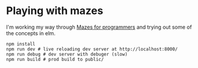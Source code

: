 # Playing with mazes

I'm working my way through [Mazes for programmers](https://guide.elm-lang.org/install/elm.html)
and trying out some of the concepts in elm.

```
npm install
npm run dev # live reloading dev server at http://localhost:8000/
npm run debug # dev server with debuger (slow)
npm run build # prod build to public/
```
